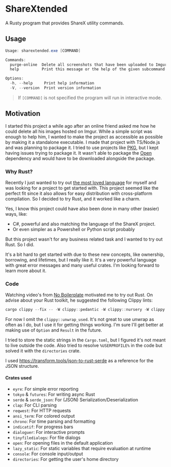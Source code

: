 # ShareXtended

A Rusty program that provides ShareX utility commands.

## Usage

```ps1
Usage: sharextended.exe [COMMAND]

Commands:
  purge-online  Delete all screenshots that have been uploaded to Imgur
  help          Print this message or the help of the given subcommand(s)

Options:
  -h, --help     Print help information
  -V, --version  Print version information
```
> If `[COMMAND]` is not specified the program will run in interactive mode.


## Motivation

I started this project a while ago after an online friend asked me how he could delete all his images hosted on Imgur. While a simple script was enough to help him, I wanted to make the project as accessible as possible by making it a standalone executable. I made that project with TS/Node.js and was planning to package it. I tried to use projects like [PKG](https://github.com/vercel/pkg), but I kept having issues trying to package it. It wasn't able to package the [Open](https://www.npmjs.com/package/open) dependency and would have to be downloaded alongside the package.

### Why Rust?

Recently I just wanted to try out [the most loved language](https://survey.stackoverflow.co/2022/#technology-most-loved-dreaded-and-wanted) for myself and was looking for a project to get started with. This project seemed like the perfect fit since it also allows for easy distribution with cross-platform compilation.
So I decided to try Rust, and it worked like a charm.

Yes, I know this project could have also been done in many other (easier) ways, like:
- C#, powerful and also matching the language of the ShareX project.
- Or even simpler as a Powershell or Python script probably

But this project wasn't for any business related task and I wanted to try out Rust. So I did.

It's a bit hard to get started with due to these new concepts, like ownership, borrowing, and lifetimes, but I really like it.
It's a very powerful language with great error messages and many useful crates. I'm looking forward to learn more about it.


### Code
Watching video's from [No Boilerplate](https://www.youtube.com/c/NoBoilerplate) motivated me to try out Rust. On advise about your Rust toolkit, he suggested the following Clippy lints:

```ps1
cargo clippy --fix -- -W clippy::pedantic -W clippy::nursery -W clippy::unwrap_used -W clippy::expect_used
```

For now I omit the `clippy::unwrap_used`. It's not great to use unwrap as often as I do, but I use it for getting things working. I'm sure I'll get better at making use of `Option` and `Result` in the future.

I tried to store the static strings in the `Cargo.toml`, but I figured it's not meant to live outside the code. Also tried to resolve `%USERPROFILE%` in the code but solved it with the `directories` crate.

I used https://transform.tools/json-to-rust-serde as a reference for the JSON structure.

#### Crates used
- `eyre`: For simple error reporting
- `tokyo` & `futures`: For writing async Rust
- `serde` & `serde_json`: For (JSON) Serialization/Deserialization
- `clap`: For CLI parsing
- `reqwest`: For HTTP requests
- `ansi_term`: For colored output
- `chrono`: For time parsing and formatting
- `indicatif`: For progress bars
- `dialoguer`: For interactive prompts
- `tinyfiledialogs`: For file dialogs
- `open`: For opening files in the default application
- `lazy_static`: For static variables that require evaluation at runtime
- `console`: For console input/output
- `directories`: For getting the user's home directory
